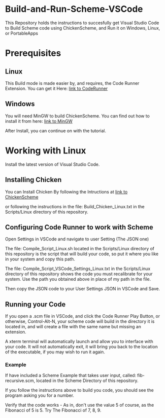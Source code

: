 # Build-and-Run-Scheme-VSCode
This Repository holds the instructions to succesfully get Visual Studio Code to Build Scheme code using ChickenScheme, and Run it on Windows, Linux, or PortableApps

# Prerequisites

## Linux
This Build mode is made easier by, and requires, the Code Runner Extension.
You can get it Here:
[link to CodeRunner](https://marketplace.visualstudio.com/items?itemName=formulahendry.code-runner)

## Windows
You will need MinGW to build ChickenScheme.
You can find out how to install it from here:
[link to MinGW](http://www.mingw.org/)

After Install, you can continue on with the tutorial.

# Working with Linux
Install the latest version of Visual Studio Code.

## Installing Chicken
You can Install Chicken By following the Intructions at
[link to ChickenScheme](https://www.call-cc.org/)

or following the instructions in the file:
Build_Chicken_Linux.txt in the Scripts/Linux directory of this repository.

## Configuring Code Runner to work with Scheme
Open Settings in VSCode and navigate to user Setting (The JSON one)

The file:
Compile_Script_Linux.sh located in the Scripts/Linux directory of this repository
is the script that will build your code, so put it where you like in
your system and copy this path.

The file:
Compile_Script_VSCode_Settings_Linux.txt in the Scripts/Linux directory of this repository
shows the code you must recalibrate for your system. Use the path you obtained above in place of
my path in the file.

Then copy the JSON code to your User Settings JSON in VSCode and Save.

## Running your Code
If you open a .scm file in VSCode, and click the Code Runner Play Button, or otherwise,
Control-Alt-N, your scheme code will build in the directory it is located in, and will create
a file with the same name but missing an extension.

A xterm terminal will automatically launch and allow you to interface with your code.
It will not automatically exit, it will bring you back to the location of the executable,
if you may wish to run it again.

### Example
If have included a Scheme Example that takes user input, called:
fib-recursive.scm, located in the Scheme Directory of this repository.

If you follow the instructions above to build you code, you should
see the program asking you for a number.

Verify that the code works - As in, don't use the value 5 of course, as the Fibonacci of 5 is 5.
Try The Fibonacci of 7, 8, 9.



